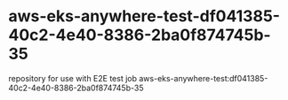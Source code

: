 # aws-eks-anywhere-test-df041385-40c2-4e40-8386-2ba0f874745b-35
repository for use with E2E test job aws-eks-anywhere-test:df041385-40c2-4e40-8386-2ba0f874745b-35
